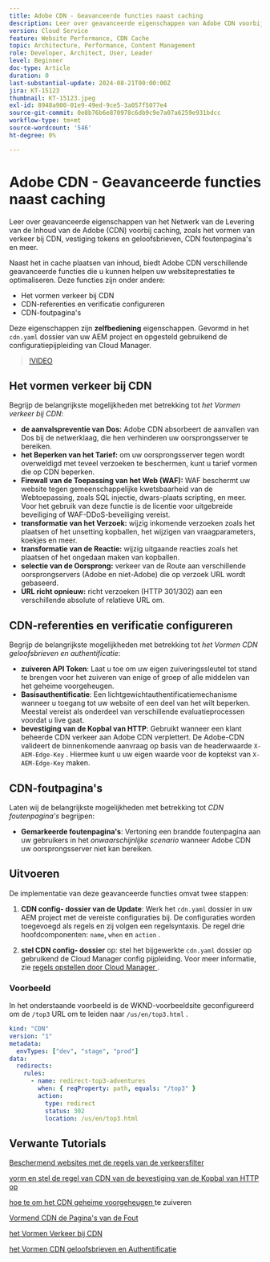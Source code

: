 ```yaml
---
title: Adobe CDN - Geavanceerde functies naast caching
description: Leer over geavanceerde eigenschappen van Adobe CDN voorbij caching, zoals het vormen van verkeer bij CDN, vestiging tokens en geloofsbrieven, CDN foutenpagina's en meer.
version: Cloud Service
feature: Website Performance, CDN Cache
topic: Architecture, Performance, Content Management
role: Developer, Architect, User, Leader
level: Beginner
doc-type: Article
duration: 0
last-substantial-update: 2024-08-21T00:00:00Z
jira: KT-15123
thumbnail: KT-15123.jpeg
exl-id: 8948a900-01e9-49ed-9ce5-3a057f5077e4
source-git-commit: 0e8b76b6e870978c6db9c9e7a07a6259e931bdcc
workflow-type: tm+mt
source-wordcount: '546'
ht-degree: 0%

---
```


# Adobe CDN - Geavanceerde functies naast caching

Leer over geavanceerde eigenschappen van het Netwerk van de Levering van de Inhoud van de Adobe (CDN) voorbij caching, zoals het vormen van verkeer bij CDN, vestiging tokens en geloofsbrieven, CDN foutenpagina&#39;s en meer.

Naast het in cache plaatsen van inhoud, biedt Adobe CDN verschillende geavanceerde functies die u kunnen helpen uw websiteprestaties te optimaliseren. Deze functies zijn onder andere:

- Het vormen verkeer bij CDN
- CDN-referenties en verificatie configureren
- CDN-foutpagina&#39;s

Deze eigenschappen zijn **zelfbediening** eigenschappen. Gevormd in het `cdn.yaml` dossier van uw AEM project en opgesteld gebruikend de configuratiepijpleiding van Cloud Manager.

>[!VIDEO](https://video.tv.adobe.com/v/3433104?quality=12&learn=on)

## Het vormen verkeer bij CDN

Begrijp de belangrijkste mogelijkheden met betrekking tot _het Vormen verkeer bij CDN_:

- **de aanvalspreventie van Dos:** Adobe CDN absorbeert de aanvallen van Dos bij de netwerklaag, die hen verhinderen uw oorsprongsserver te bereiken.
- **het Beperken van het Tarief:** om uw oorsprongsserver tegen wordt overweldigd met teveel verzoeken te beschermen, kunt u tarief vormen die op CDN beperken.
- **Firewall van de Toepassing van het Web (WAF):** WAF beschermt uw website tegen gemeenschappelijke kwetsbaarheid van de Webtoepassing, zoals SQL injectie, dwars-plaats scripting, en meer. Voor het gebruik van deze functie is de licentie voor uitgebreide beveiliging of WAF-DDoS-beveiliging vereist.
- **transformatie van het Verzoek:** wijzig inkomende verzoeken zoals het plaatsen of het unsetting kopballen, het wijzigen van vraagparameters, koekjes en meer.
- **transformatie van de Reactie:** wijzig uitgaande reacties zoals het plaatsen of het ongedaan maken van kopballen.
- **selectie van de Oorsprong:** verkeer van de Route aan verschillende oorsprongservers (Adobe en niet-Adobe) die op verzoek URL wordt gebaseerd.
- **URL richt opnieuw:** richt verzoeken (HTTP 301/302) aan een verschillende absolute of relatieve URL om.

## CDN-referenties en verificatie configureren

Begrijp de belangrijkste mogelijkheden met betrekking tot _het Vormen CDN geloofsbrieven en authentificatie_:

- **zuiveren API Token**: Laat u toe om uw eigen zuiveringssleutel tot stand te brengen voor het zuiveren van enige of groep of alle middelen van het geheime voorgeheugen.
- **Basisauthentificatie**: Een lichtgewichtauthentificatiemechanisme wanneer u toegang tot uw website of een deel van het wilt beperken. Meestal vereist als onderdeel van verschillende evaluatieprocessen voordat u live gaat.
- **bevestiging van de Kopbal van HTTP**: Gebruikt wanneer een klant beheerde CDN verkeer aan Adobe CDN verplettert. De Adobe-CDN valideert de binnenkomende aanvraag op basis van de headerwaarde `X-AEM-Edge-Key` . Hiermee kunt u uw eigen waarde voor de koptekst van `X-AEM-Edge-Key` maken.

## CDN-foutpagina&#39;s

Laten wij de belangrijkste mogelijkheden met betrekking tot _CDN foutenpagina&#39;s_ begrijpen:

- **Gemarkeerde foutenpagina&#39;s**: Vertoning een brandde foutenpagina aan uw gebruikers in het _onwaarschijnlijke scenario_ wanneer Adobe CDN uw oorsprongsserver niet kan bereiken.

## Uitvoeren

De implementatie van deze geavanceerde functies omvat twee stappen:

1. **CDN config- dossier van de Update**: Werk het `cdn.yaml` dossier in uw AEM project met de vereiste configuraties bij. De configuraties worden toegevoegd als regels en zij volgen een regelsyntaxis. De regel drie hoofdcomponenten: `name`, `when` en `action` .

2. **stel CDN config- dossier** op: stel het bijgewerkte `cdn.yaml` dossier op gebruikend de Cloud Manager config pijpleiding. Voor meer informatie, zie [ regels opstellen door Cloud Manager ](https://experienceleague.adobe.com/en/docs/experience-manager-learn/cloud-service/security/traffic-filter-and-waf-rules/how-to-setup#deploy-rules-through-cloud-manager).

### Voorbeeld

In het onderstaande voorbeeld is de WKND-voorbeeldsite geconfigureerd om de `/top3` URL om te leiden naar `/us/en/top3.html` .

```yaml
kind: "CDN"
version: "1"
metadata:
  envTypes: ["dev", "stage", "prod"]
data:
  redirects:
    rules:
      - name: redirect-top3-adventures
        when: { reqProperty: path, equals: "/top3" }
        action:
          type: redirect
          status: 302
          location: /us/en/top3.html
```

## Verwante Tutorials

[ Beschermend websites met de regels van de verkeersfilter ](https://experienceleague.adobe.com/en/docs/experience-manager-learn/cloud-service/security/traffic-filter-and-waf-rules/overview)

[ vorm en stel de regel van CDN van de bevestiging van de Kopbal van HTTP op ](https://experienceleague.adobe.com/en/docs/experience-manager-learn/cloud-service/content-delivery/custom-domain-names-with-customer-managed-cdn#configure-and-deploy-http-header-validation-cdn-rule)

[ hoe te om het CDN geheime voorgeheugen ](https://experienceleague.adobe.com/en/docs/experience-manager-learn/cloud-service/caching/how-to/purge-cache) te zuiveren

[ Vormend CDN de Pagina&#39;s van de Fout ](https://experienceleague.adobe.com/en/docs/experience-manager-learn/cloud-service/content-delivery/custom-error-pages#cdn-error-pages)

[ het Vormen Verkeer bij CDN ](https://experienceleague.adobe.com/en/docs/experience-manager-cloud-service/content/implementing/content-delivery/cdn-configuring-traffic#client-side-redirectors)

[ het Vormen CDN geloofsbrieven en Authentificatie ](https://experienceleague.adobe.com/en/docs/experience-manager-cloud-service/content/implementing/content-delivery/cdn-credentials-authentication)

